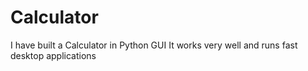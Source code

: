 # Calculator
 I have built a Calculator in Python GUI  It works very well and runs fast desktop applications
